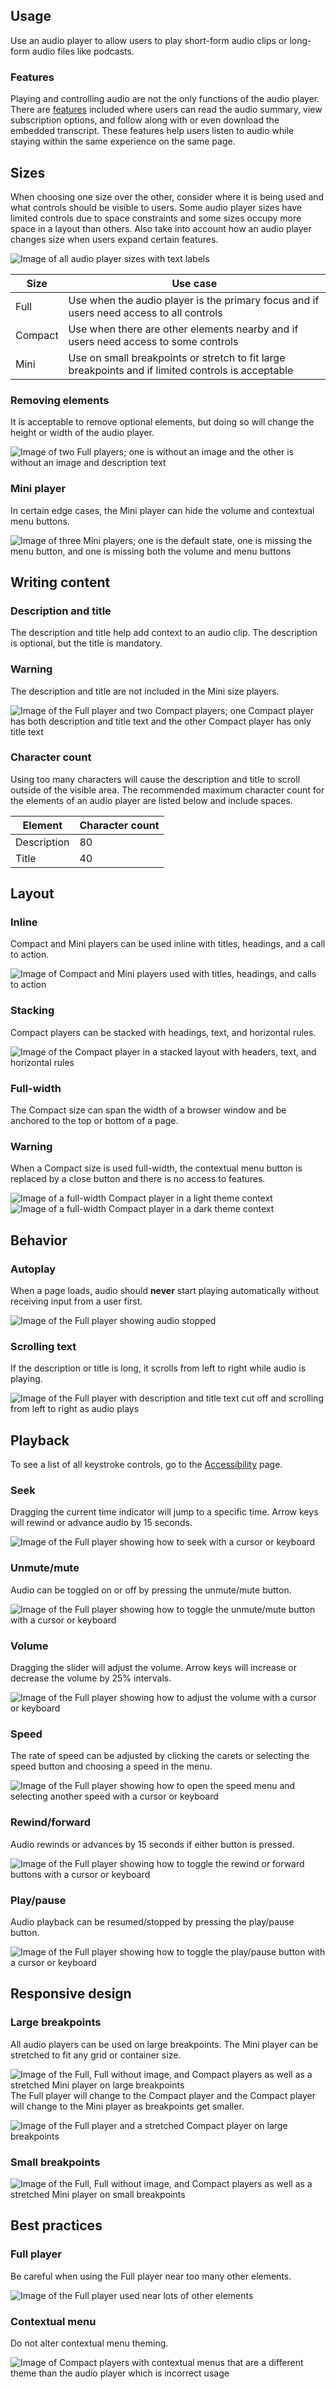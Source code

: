 ## Usage 
Use an audio player to allow users to play short-form audio clips or long-form audio files like podcasts.

### Features 
Playing and controlling audio are not the only functions of the audio player. There are [features](../features) included where users can read the audio summary, view subscription options, and follow along with or even download the embedded transcript. These features help users listen to audio while staying within the same experience on the same page.

## Sizes 
When choosing one size over the other, consider where it is being used and what controls should be visible to users. Some audio player sizes have limited controls due to space constraints and some sizes occupy more space in a layout than others. Also take into account how an audio player changes size when users expand certain features.

<uxdot-example width-adjustment="712px">
  <img src="../audio-player-guidelines-sizes.png" alt="Image of all audio player sizes with text labels">
</uxdot-example>

<rh-table>
  <table>
    <thead>
      <tr>
        <th scope="col" data-label="Size">Size</th>
        <th scope="col" data-label="Use case">Use case</th>
      </tr>
    </thead>
    <tbody>
      <tr>
        <td data-label="Size">Full</td>
        <td data-label="Use case">Use when the audio player is the primary focus and if users need access to all controls</td>
      </tr>
      <tr>
        <td data-label="Size">Compact</td>
        <td data-label="Use case">Use when there are other elements nearby and if users need access to some controls</td>
      </tr>
      <tr>
        <td data-label="Size">Mini</td>
        <td data-label="Use case">Use on small breakpoints or stretch to fit large breakpoints and if limited controls is acceptable</td>
      </tr>
    </tbody>
  </table>
</rh-table>

### Removing elements 
It is acceptable to remove optional elements, but doing so will change the height or width of the audio player.

<uxdot-example width-adjustment="504px">
  <img src="../audio-player-removing-elements.png" alt="Image of two Full players; one is without an image and the other is without an image and description text">
</uxdot-example>

### Mini player 
In certain edge cases, the Mini player can hide the volume and contextual menu buttons.

<uxdot-example width-adjustment="712px">
  <img src="../audio-player-mini-player.png" alt="Image of three Mini players; one is the default state, one is missing the menu button, and one is missing both the volume and menu buttons">
</uxdot-example>

## Writing content 

### Description and title 
The description and title help add context to an audio clip. The description is optional, but the title is mandatory.

<rh-alert state="warning">
  <h3 slot="header">Warning</h3>
  <p>The description and title are not included in the Mini size players.</p>
</rh-alert>

<uxdot-example width-adjustment="712px">
  <img src="../audio-player-description-and-title.png" alt="Image of the Full player and two Compact players; one Compact player has both description and title text and the other Compact player has only title text">
</uxdot-example>


### Character count 
Using too many characters will cause the description and title to scroll outside of the visible area. The recommended maximum character count for the elements of an audio player are listed below and include spaces.

<rh-table>
  <table>
    <thead>
      <tr>
        <th scope="col" data-label="Element">Element</th>
        <th scope="col" data-label="Character count">Character count</th>
      </tr>
    </thead>
    <tbody>
      <tr>
        <td data-label="Element">Description</td>
        <td data-label="Character count">80</td>
      </tr>
      <tr>
        <td data-label="Element">Title</td>
        <td data-label="Character count">40</td>
      </tr>
    </tbody>
  </table>
</rh-table>

## Layout 

### Inline 
Compact and Mini players can be used inline with titles, headings, and a call to action.

<uxdot-example width-adjustment="712px">
  <img src="../audio-player-layout-inline.png" alt="Image of Compact and Mini players used with titles, headings, and calls to action">
</uxdot-example>

### Stacking 
Compact players can be stacked with headings, text, and horizontal rules.


<uxdot-example width-adjustment="712px">
  <img src="../audio-player-layout-stacking.png" alt="Image of the Compact player in a stacked layout with headers, text, and horizontal rules">
</uxdot-example>

### Full-width 
The Compact size can span the width of a browser window and be anchored to the top or bottom of a page.

<rh-alert state="warning">
  <h3 slot="header">Warning</h3>
  <p>When a Compact size is used full-width, the contextual menu button is replaced by a close button and there is no access to features.</p>
</rh-alert>

<uxdot-example variant="full" no-border>
  <img src="../audio-player-layout-full-width-1.png" alt="Image of a full-width Compact player in a light theme context">
</uxdot-example>

<uxdot-example variant="full" no-border>
  <img src="../audio-player-layout-full-width-2.png" alt="Image of a full-width Compact player in a dark theme context">
</uxdot-example>

## Behavior 

### Autoplay 
When a page loads, audio should **never** start playing automatically without receiving input from a user first.

<uxdot-example width-adjustment="712px">
  <img src="../audio-player-behavior-autoplay.png" alt="Image of the Full player showing audio stopped">
</uxdot-example>

### Scrolling text 
If the description or title is long, it scrolls from left to right while audio is playing.

<uxdot-example width-adjustment="712px">
  <img src="../audio-player-behavior-scrolling-text.png" alt="Image of the Full player with description and title text cut off and scrolling from left to right as audio plays">
</uxdot-example>

## Playback 
To see a list of all keystroke controls, go to the [Accessibility](../accessibility) page.

### Seek 
Dragging the current time indicator will jump to a specific time. Arrow keys will rewind or advance audio by 15 seconds.

<uxdot-example width-adjustment="712px">
  <img src="../audio-player-playback-seek.png" alt="Image of the Full player showing how to seek with a cursor or keyboard">
</uxdot-example>

### Unmute/mute 
Audio can be toggled on or off by pressing the unmute/mute button.

<uxdot-example width-adjustment="712px">
  <img src="../audio-player-playback-unmute-mute.png" alt="Image of the Full player showing how to toggle the unmute/mute button with a cursor or keyboard">
</uxdot-example>

### Volume 
Dragging the slider will adjust the volume. Arrow keys will increase or decrease the volume by 25% intervals.

<uxdot-example width-adjustment="712px">
  <img src="../audio-player-playback-volume.png" alt="Image of the Full player showing how to adjust the volume with a cursor or keyboard">
</uxdot-example>

### Speed 
The rate of speed can be adjusted by clicking the carets or selecting the speed button and choosing a speed in the menu.

<uxdot-example>
  <img src="../audio-player-playback-speed.png" alt="Image of the Full player showing how to open the speed menu and selecting another speed with a cursor or keyboard">
</uxdot-example>

### Rewind/forward 
Audio rewinds or advances by 15 seconds if either button is pressed.

<uxdot-example width-adjustment="712px">
  <img src="../audio-player-playback-rewind-forward.png" alt="Image of the Full player showing how to toggle the rewind or forward buttons with a cursor or keyboard">
</uxdot-example>

### Play/pause 
Audio playback can be resumed/stopped by pressing the play/pause button.

<uxdot-example width-adjustment="712px">
  <img src="../audio-player-playback-play-pause.png" alt="Image of the Full player showing how to toggle the play/pause button with a cursor or keyboard">
</uxdot-example>

## Responsive design 

### Large breakpoints 
All audio players can be used on large breakpoints. The Mini player can be stretched to fit any grid or container size.

<uxdot-example variant="full" no-border alignment="left" width-adjustment="1000px">
  <img src="../audio-player-responsive-breakpoints-desktop.png" alt="Image of the Full, Full without image, and Compact players as well as a stretched Mini player on large breakpoints">
</uxdot-example

The Full player will change to the Compact player and the Compact player will change to the Mini player as breakpoints get smaller.

<uxdot-example variant="full" no-border alignment="left" width-adjustment="768px">
  <img src="../audio-player-responsive-breakpoints-tablet.png" alt="Image of the Full player and a stretched Compact player on large breakpoints">
</uxdot-example>

### Small breakpoints 

<uxdot-example variant="full" no-border alignment="left" width-adjustment="576px">
  <img src="../audio-player-responsive-breakpoints-mobile.png" alt="Image of the Full, Full without image, and Compact players as well as a stretched Mini player on small breakpoints">
</uxdot-example>

## Best practices 

### Full player 
Be careful when using the Full player near too many other elements.

<uxdot-example width-adjustment="712px" danger>
  <img src="../audio-player-best-practice-1.png" alt="Image of the Full player used near lots of other elements">
</uxdot-example>

### Contextual menu 
Do not alter contextual menu theming.

<uxdot-example width-adjustment="712px" danger>
  <img src="../audio-player-best-practice-2.png" alt="Image of Compact players with contextual menus that are a different theme than the audio player which is incorrect usage">
</uxdot-example>
